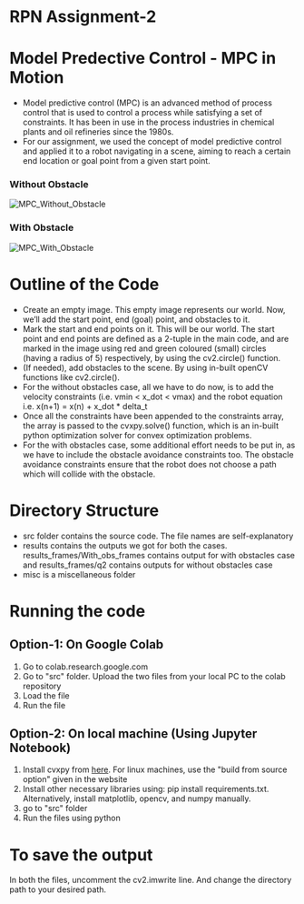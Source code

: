 # RPN Assignment-2

# Model Predective Control - MPC in Motion
- Model predictive control (MPC) is an advanced method of process control that is used to control a process while satisfying a set of constraints. It has been in use in the process industries in chemical plants and oil refineries since the 1980s.
- For our assignment, we used the concept of model predictive control and applied it to a robot navigating in a scene, aiming to reach a certain end location or goal point from a given start point.

### Without Obstacle
![MPC_Without_Obstacle](https://user-images.githubusercontent.com/44245211/137783152-922bf5ad-55fe-4502-b624-0886f9d2b5c5.gif)

### With Obstacle
![MPC_With_Obstacle](https://user-images.githubusercontent.com/44245211/137783575-5c13d68f-0c67-4455-9730-46fece6c05a6.gif)

# Outline of the Code
- Create an empty image. This empty image represents our world. Now, we’ll add the start point, end (goal) point, and obstacles to it.
- Mark the start and end points on it. This will be our world. The start point and end points are defined as a 2-tuple in the main code, and are marked in the image using red and green coloured (small) circles (having a radius of 5) respectively, by using the cv2.circle() function.
- (If needed), add obstacles to the scene. By using in-built openCV functions like cv2.circle().
- For the without obstacles case, all we have to do now, is to add the velocity constraints (i.e.
vmin < x_dot < vmax) and the robot equation i.e. x(n+1) = x(n) + x_dot * delta_t
- Once all the constraints have been appended to the constraints array, the array is passed to
the cvxpy.solve() function, which is an in-built python optimization solver for convex
optimization problems.
- For the with obstacles case, some additional effort needs to be put in, as we have to include
the obstacle avoidance constraints too. The obstacle avoidance constraints ensure that the robot does not choose a path which will collide with the obstacle.


# Directory Structure
- src folder contains the source code. The file names are self-explanatory
- results contains the outputs we got for both the cases. results_frames/With_obs_frames contains output for with obstacles case and results_frames/q2 contains outputs for without obstacles case
- misc is a miscellaneous folder
 
# Running the code
## Option-1: On Google Colab
1. Go to colab.research.google.com
2. Go to "src" folder. Upload the two files from your local PC to the colab repository
3. Load the file
4. Run the file

## Option-2: On local machine (Using Jupyter Notebook)
1. Install cvxpy from [here](https://www.cvxpy.org/install/). For linux machines, use the "build from source option" given in the website
2. Install other necessary libraries using: pip install requirements.txt. Alternatively, install matplotlib, opencv, and numpy manually.
3. go to "src" folder
4. Run the files using python

# To save the output
In both the files, uncomment the cv2.imwrite line. And change the directory path to your desired path.
